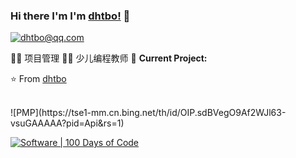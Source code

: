 ### Hi there I'm I'm [dhtbo!](https://github.com/dhtbo) :orange:


[![dhtbo@qq.com](https://img.shields.io/static/v1?label=dhtbo@qq.com&message=%20&color=red&logo=gmail&style=flat-square&logoColor=white)](mailto:dhtbo@qq.com)
  
  
👨‍💻 项目管理
👨‍🎓 少儿编程教师 
🚧 **Current Project:** 

⭐️ From [dhtbo](https://github.com/dhtbo)

<br>
![PMP](https://tse1-mm.cn.bing.net/th/id/OIP.sdBVegO9Af2WJl63-vsuGAAAAA?pid=Api&rs=1)

<br>

[![Software | 100 Days of Code](https://www.software.com/badges/100-days-of-code)](https://www.software.com/100-days-of-code)
